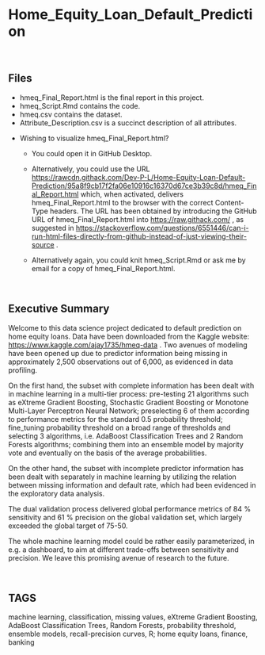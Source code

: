 # Home_Equity_Loan_Default_Prediction

<br>

## Files

- hmeq_Final_Report.html is the final report in this project.
- hmeq_Script.Rmd contains the code.
- hmeq.csv contains the dataset.
- Attribute_Description.csv is a succinct description of all attributes.

* Wishing to visualize hmeq_Final_Report.html?

  * You could open it in GitHub Desktop.

  * Alternatively, you could use the URL https://rawcdn.githack.com/Dev-P-L/Home-Equity-Loan-Default-Prediction/95a8f9cb17f2fa06e10916c16370d67ce3b39c8d/hmeq_Final_Report.html which, when activated, delivers hmeq_Final_Report.html to the browser with the correct Content-Type headers. The URL has been obtained by introducing the GitHub URL of hmeq_Final_Report.html into https://raw.githack.com/ , as suggested in https://stackoverflow.com/questions/6551446/can-i-run-html-files-directly-from-github-instead-of-just-viewing-their-source .

  * Alternatively again, you could knit hmeq_Script.Rmd or ask me by email for a copy of hmeq_Final_Report.html.

<br>

## Executive Summary

Welcome to this data science project dedicated to default prediction on home equity loans. Data have been downloaded from the Kaggle website: https://www.kaggle.com/ajay1735/hmeq-data . Two avenues of modeling have been opened up due to predictor information being missing in approximately 2,500 observations out of 6,000, as evidenced in data profiling.

On the first hand, the subset with complete information has been dealt with in machine learning in a multi-tier process: pre-testing 21 algorithms such as eXtreme Gradient Boosting, Stochastic Gradient Boosting or Monotone Multi-Layer Perceptron Neural Network; preselecting 6 of them according to performance metrics for the standard 0.5 probability threshold; fine_tuning probability threshold on a broad range of thresholds and selecting 3 algorithms, i.e. AdaBoost Classification Trees and 2 Random Forests algorithms; combining them into an ensemble model by majority vote and eventually on the basis of the average probabilities.

On the other hand, the subset with incomplete predictor information has been dealt with separately in machine learning by utilizing the relation between missing information and default rate, which had been evidenced in the exploratory data analysis.

The dual validation process delivered global performance metrics of 84 % sensitivity and 61 % precision on the global validation set, which largely exceeded the global target of 75-50.

The whole machine learning model could be rather easily parameterized, in e.g. a dashboard, to aim at different trade-offs between sensitivity and precision. We leave this promising avenue of research to the future.

<br>

## TAGS
machine learning, classification, missing values, eXtreme Gradient Boosting, AdaBoost Classification Trees, Random Forests, probability threshold, ensemble models, recall-precision curves, R; home equity loans, finance, banking

